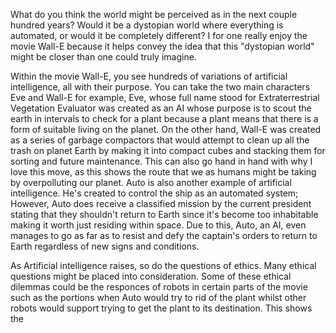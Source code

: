 What do you think the world might be perceived as in the next couple hundred years? Would it be a dystopian world where everything is automated, or would it be completely different? I for one really enjoy the movie Wall-E because it helps convey the idea that this "dystopian world" might be closer than one could truly imagine.

Within the movie Wall-E, you see hundreds of variations of artificial intelligence, all with their purpose. You can take the two main characters Eve and Wall-E for example, Eve, whose full name stood for Extraterrestrial Vegetation Evaluator was created as an AI whose purpose is to scout the earth in intervals to check for a plant because a plant means that there is a form of suitable living on the planet. On the other hand, Wall-E was created as a series of garbage compactors that would attempt to clean up all the trash on planet Earth by making it into compact cubes and stacking them for sorting and future maintenance. This can also go hand in hand with why I love this move, as this shows the route that we as humans might be taking by overpolluting our planet. Auto is also another example of artificial intelligence. He's created to control the ship as an automated system; However, Auto does receive a classified mission by the current president stating that they shouldn't return to Earth since it's become too inhabitable making it worth just residing within space. Due to this, Auto, an AI, even manages to go as far as to resist and defy the captain's orders to return to Earth regardless of new signs and conditions.

As Artificial intelligence raises, so do the questions of ethics. Many ethical questions might be placed into consideration. Some of these ethical dilemmas could be the responces of robots in certain parts of the movie such as the portions when Auto would try to rid of the plant whilst other robots would support trying to get the plant to its destination. This shows the